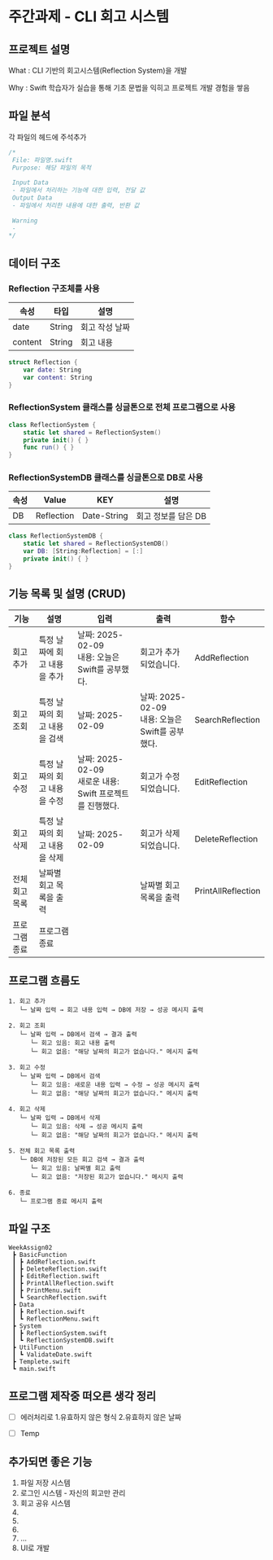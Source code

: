 
# 주간과제 - CLI 회고 시스템
 <!-- --- -->
## 프로젝트 설명
What : CLI 기반의 회고시스템(Reflection System)을 개발

Why : Swift 학습자가 실습을 통해 기초 문법을 익히고 프로젝트 개발 경험을 쌓음

## 파일 분석
각 파일의 헤드에 주석추가
```swift 
/*
 File: 파일명.swift
 Purpose: 해당 파일의 목적
 
 Input Data
 - 파일에서 처리하는 기능에 대한 입력, 전달 값
 Output Data
 - 파일에서 처리한 내용에 대한 출력, 반환 값
 
 Warning
 -
*/
```

## 데이터 구조
### Reflection 구조체를 사용
  
|속성|타입|설명|
|---|---|---|
|date|String|회고 작성 날짜|
|content|String|회고 내용|
```swift
struct Reflection {
    var date: String
    var content: String
}
```
### ReflectionSystem 클래스를 싱글톤으로 전체 프로그램으로 사용
```swift
class ReflectionSystem {
    static let shared = ReflectionSystem()
    private init() { }
    func run() { }
}
```
### ReflectionSystemDB 클래스를 싱글톤으로 DB로 사용
|속성|Value|KEY|설명|
|---|---|---|---|
|DB|Reflection|Date-String|회고 정보를 담은 DB|
```swift
class ReflectionSystemDB {
    static let shared = ReflectionSystemDB()
    var DB: [String:Reflection] = [:]
    private init() { }
}
```

## 기능 목록 및 설명 (CRUD)

|기능|설명|입력|출력|함수|
|---|---|---|---|---|
|회고 추가|특정 날짜에 회고 내용을 추가|날짜: 2025-02-09<br>내용: 오늘은 Swift를 공부했다.|회고가 추가되었습니다.|AddReflection|
|회고 조회|특정 날짜의 회고 내용을 검색|날짜: 2025-02-09|날짜: 2025-02-09<br>내용: 오늘은 Swift를 공부했다.|SearchReflection|
|회고 수정|특정 날짜의 회고 내용을 수정|날짜: 2025-02-09<br>새로운 내용: Swift 프로젝트를 진행했다.|회고가 수정되었습니다.|EditReflection|
|회고 삭제|특정 날짜의 회고 내용을 삭제|날짜: 2025-02-09|회고가 삭제되었습니다.|DeleteReflection|
|전체 회고 목록|날짜별 회고 목록을 출력||날짜별 회고 목록을 출력|PrintAllReflection|
|프로그램 종료|프로그램 종료||||

## 프로그램 흐름도
```
1. 회고 추가
   └─ 날짜 입력 → 회고 내용 입력 → DB에 저장 → 성공 메시지 출력

2. 회고 조회
   └─ 날짜 입력 → DB에서 검색 → 결과 출력
      └─ 회고 있음: 회고 내용 출력
      └─ 회고 없음: "해당 날짜의 회고가 없습니다." 메시지 출력

3. 회고 수정
   └─ 날짜 입력 → DB에서 검색
      └─ 회고 있음: 새로운 내용 입력 → 수정 → 성공 메시지 출력
      └─ 회고 없음: "해당 날짜의 회고가 없습니다." 메시지 출력

4. 회고 삭제
   └─ 날짜 입력 → DB에서 삭제
      └─ 회고 있음: 삭제 → 성공 메시지 출력
      └─ 회고 없음: "해당 날짜의 회고가 없습니다." 메시지 출력

5. 전체 회고 목록 출력
   └─ DB에 저장된 모든 회고 검색 → 결과 출력
      └─ 회고 있음: 날짜별 회고 출력
      └─ 회고 없음: "저장된 회고가 없습니다." 메시지 출력

6. 종료
   └─ 프로그램 종료 메시지 출력
```




## 파일 구조
<!--
vscode에서 원하는 폴더 우클릭 generate to tree 하면 나오는거 복사
```
WeekAssign02
 ┣ BasicFunction: 메뉴에 등록된 기능
 ┃ ┣ AddReflection.swift
 ┃ ┣ DeleteReflection.swift
 ┃ ┣ EditReflection.swift
 ┃ ┣ PrintAllReflection.swift
 ┃ ┣ PrintMenu.swift
 ┃ ┗ SearchReflection.swift
 ┣ Data: Data형태에 따른 파일
 ┃ ┣ Reflection.swift
 ┃ ┗ ReflectionMenu.swift
 ┣ System: 프로그램, DB 등
 ┃ ┣ ReflectionSystem.swift
 ┃ ┗ ReflectionSystemDB.swift
 ┣ UtilFunction: 메뉴에 등록은 안됬지만 필요한 기능
 ┣ Templete.swift: 파일 형식 기록
 ┗ main.swift: 프로그램 실행
```
 --->

```
WeekAssign02
 ┣ BasicFunction
 ┃ ┣ AddReflection.swift
 ┃ ┣ DeleteReflection.swift
 ┃ ┣ EditReflection.swift
 ┃ ┣ PrintAllReflection.swift
 ┃ ┣ PrintMenu.swift
 ┃ ┗ SearchReflection.swift
 ┣ Data
 ┃ ┣ Reflection.swift
 ┃ ┗ ReflectionMenu.swift
 ┣ System
 ┃ ┣ ReflectionSystem.swift
 ┃ ┗ ReflectionSystemDB.swift
 ┣ UtilFunction
 ┃ ┗ ValidateDate.swift
 ┣ Templete.swift
 ┗ main.swift
```
## 프로그램 제작중 떠오른 생각 정리
- [ ] 에러처리로 1.유효하지 않은 형식 2.유효하지 않은 날짜
- [ ] Temp


## 추가되면 좋은 기능
1. 파일 저장 시스템
2. 로그인 시스템 - 자신의 회고만 관리
3. 회고 공유 시스템
4. 
5. 
6. 
7. ...
8. UI로 개발